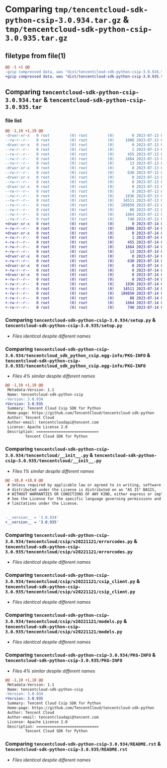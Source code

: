 # Comparing `tmp/tencentcloud-sdk-python-csip-3.0.934.tar.gz` & `tmp/tencentcloud-sdk-python-csip-3.0.935.tar.gz`

## filetype from file(1)

```diff
@@ -1 +1 @@
-gzip compressed data, was "dist/tencentcloud-sdk-python-csip-3.0.934.tar", last modified: Thu Jul 13 00:19:37 2023, max compression
+gzip compressed data, was "dist/tencentcloud-sdk-python-csip-3.0.935.tar", last modified: Fri Jul 14 00:21:11 2023, max compression
```

## Comparing `tencentcloud-sdk-python-csip-3.0.934.tar` & `tencentcloud-sdk-python-csip-3.0.935.tar`

### file list

```diff
@@ -1,19 +1,19 @@
-drwxr-xr-x   0 root         (0) root         (0)        0 2023-07-13 00:19:37.000000 tencentcloud-sdk-python-csip-3.0.934/
--rw-r--r--   0 root         (0) root         (0)     1008 2023-07-13 00:19:37.000000 tencentcloud-sdk-python-csip-3.0.934/setup.py
-drwxr-xr-x   0 root         (0) root         (0)        0 2023-07-13 00:19:37.000000 tencentcloud-sdk-python-csip-3.0.934/tencentcloud_sdk_python_csip.egg-info/
--rw-r--r--   0 root         (0) root         (0)        1 2023-07-13 00:19:37.000000 tencentcloud-sdk-python-csip-3.0.934/tencentcloud_sdk_python_csip.egg-info/dependency_links.txt
--rw-r--r--   0 root         (0) root         (0)      455 2023-07-13 00:19:37.000000 tencentcloud-sdk-python-csip-3.0.934/tencentcloud_sdk_python_csip.egg-info/SOURCES.txt
--rw-r--r--   0 root         (0) root         (0)     1664 2023-07-13 00:19:37.000000 tencentcloud-sdk-python-csip-3.0.934/tencentcloud_sdk_python_csip.egg-info/PKG-INFO
--rw-r--r--   0 root         (0) root         (0)       13 2023-07-13 00:19:37.000000 tencentcloud-sdk-python-csip-3.0.934/tencentcloud_sdk_python_csip.egg-info/top_level.txt
-drwxr-xr-x   0 root         (0) root         (0)        0 2023-07-13 00:19:37.000000 tencentcloud-sdk-python-csip-3.0.934/tencentcloud/
--rw-r--r--   0 root         (0) root         (0)      630 2023-07-13 00:19:37.000000 tencentcloud-sdk-python-csip-3.0.934/tencentcloud/__init__.py
-drwxr-xr-x   0 root         (0) root         (0)        0 2023-07-13 00:19:37.000000 tencentcloud-sdk-python-csip-3.0.934/tencentcloud/csip/
--rw-r--r--   0 root         (0) root         (0)        0 2023-07-13 00:19:37.000000 tencentcloud-sdk-python-csip-3.0.934/tencentcloud/csip/__init__.py
-drwxr-xr-x   0 root         (0) root         (0)        0 2023-07-13 00:19:37.000000 tencentcloud-sdk-python-csip-3.0.934/tencentcloud/csip/v20221121/
--rw-r--r--   0 root         (0) root         (0)        0 2023-07-13 00:19:37.000000 tencentcloud-sdk-python-csip-3.0.934/tencentcloud/csip/v20221121/__init__.py
--rw-r--r--   0 root         (0) root         (0)     1836 2023-07-13 00:19:37.000000 tencentcloud-sdk-python-csip-3.0.934/tencentcloud/csip/v20221121/errorcodes.py
--rw-r--r--   0 root         (0) root         (0)    14511 2023-07-13 00:19:37.000000 tencentcloud-sdk-python-csip-3.0.934/tencentcloud/csip/v20221121/csip_client.py
--rw-r--r--   0 root         (0) root         (0)   189850 2023-07-13 00:19:37.000000 tencentcloud-sdk-python-csip-3.0.934/tencentcloud/csip/v20221121/models.py
--rw-r--r--   0 root         (0) root         (0)       88 2023-07-13 00:19:37.000000 tencentcloud-sdk-python-csip-3.0.934/setup.cfg
--rw-r--r--   0 root         (0) root         (0)     1664 2023-07-13 00:19:37.000000 tencentcloud-sdk-python-csip-3.0.934/PKG-INFO
--rw-r--r--   0 root         (0) root         (0)      740 2023-07-13 00:19:37.000000 tencentcloud-sdk-python-csip-3.0.934/README.rst
+drwxr-xr-x   0 root         (0) root         (0)        0 2023-07-14 00:21:11.000000 tencentcloud-sdk-python-csip-3.0.935/
+-rw-r--r--   0 root         (0) root         (0)     1008 2023-07-14 00:21:11.000000 tencentcloud-sdk-python-csip-3.0.935/setup.py
+drwxr-xr-x   0 root         (0) root         (0)        0 2023-07-14 00:21:11.000000 tencentcloud-sdk-python-csip-3.0.935/tencentcloud_sdk_python_csip.egg-info/
+-rw-r--r--   0 root         (0) root         (0)        1 2023-07-14 00:21:11.000000 tencentcloud-sdk-python-csip-3.0.935/tencentcloud_sdk_python_csip.egg-info/dependency_links.txt
+-rw-r--r--   0 root         (0) root         (0)      455 2023-07-14 00:21:11.000000 tencentcloud-sdk-python-csip-3.0.935/tencentcloud_sdk_python_csip.egg-info/SOURCES.txt
+-rw-r--r--   0 root         (0) root         (0)     1664 2023-07-14 00:21:11.000000 tencentcloud-sdk-python-csip-3.0.935/tencentcloud_sdk_python_csip.egg-info/PKG-INFO
+-rw-r--r--   0 root         (0) root         (0)       13 2023-07-14 00:21:11.000000 tencentcloud-sdk-python-csip-3.0.935/tencentcloud_sdk_python_csip.egg-info/top_level.txt
+drwxr-xr-x   0 root         (0) root         (0)        0 2023-07-14 00:21:11.000000 tencentcloud-sdk-python-csip-3.0.935/tencentcloud/
+-rw-r--r--   0 root         (0) root         (0)      630 2023-07-14 00:21:11.000000 tencentcloud-sdk-python-csip-3.0.935/tencentcloud/__init__.py
+drwxr-xr-x   0 root         (0) root         (0)        0 2023-07-14 00:21:11.000000 tencentcloud-sdk-python-csip-3.0.935/tencentcloud/csip/
+-rw-r--r--   0 root         (0) root         (0)        0 2023-07-14 00:21:11.000000 tencentcloud-sdk-python-csip-3.0.935/tencentcloud/csip/__init__.py
+drwxr-xr-x   0 root         (0) root         (0)        0 2023-07-14 00:21:11.000000 tencentcloud-sdk-python-csip-3.0.935/tencentcloud/csip/v20221121/
+-rw-r--r--   0 root         (0) root         (0)        0 2023-07-14 00:21:11.000000 tencentcloud-sdk-python-csip-3.0.935/tencentcloud/csip/v20221121/__init__.py
+-rw-r--r--   0 root         (0) root         (0)     1836 2023-07-14 00:21:11.000000 tencentcloud-sdk-python-csip-3.0.935/tencentcloud/csip/v20221121/errorcodes.py
+-rw-r--r--   0 root         (0) root         (0)    14511 2023-07-14 00:21:11.000000 tencentcloud-sdk-python-csip-3.0.935/tencentcloud/csip/v20221121/csip_client.py
+-rw-r--r--   0 root         (0) root         (0)   189850 2023-07-14 00:21:11.000000 tencentcloud-sdk-python-csip-3.0.935/tencentcloud/csip/v20221121/models.py
+-rw-r--r--   0 root         (0) root         (0)       88 2023-07-14 00:21:11.000000 tencentcloud-sdk-python-csip-3.0.935/setup.cfg
+-rw-r--r--   0 root         (0) root         (0)     1664 2023-07-14 00:21:11.000000 tencentcloud-sdk-python-csip-3.0.935/PKG-INFO
+-rw-r--r--   0 root         (0) root         (0)      740 2023-07-14 00:21:11.000000 tencentcloud-sdk-python-csip-3.0.935/README.rst
```

### Comparing `tencentcloud-sdk-python-csip-3.0.934/setup.py` & `tencentcloud-sdk-python-csip-3.0.935/setup.py`

 * *Files identical despite different names*

### Comparing `tencentcloud-sdk-python-csip-3.0.934/tencentcloud_sdk_python_csip.egg-info/PKG-INFO` & `tencentcloud-sdk-python-csip-3.0.935/tencentcloud_sdk_python_csip.egg-info/PKG-INFO`

 * *Files 4% similar despite different names*

```diff
@@ -1,10 +1,10 @@
 Metadata-Version: 1.1
 Name: tencentcloud-sdk-python-csip
-Version: 3.0.934
+Version: 3.0.935
 Summary: Tencent Cloud Csip SDK for Python
 Home-page: https://github.com/TencentCloud/tencentcloud-sdk-python
 Author: Tencent Cloud
 Author-email: tencentcloudapi@tencent.com
 License: Apache License 2.0
 Description: ============================
         Tencent Cloud SDK for Python
```

### Comparing `tencentcloud-sdk-python-csip-3.0.934/tencentcloud/__init__.py` & `tencentcloud-sdk-python-csip-3.0.935/tencentcloud/__init__.py`

 * *Files 1% similar despite different names*

```diff
@@ -10,8 +10,8 @@
 # Unless required by applicable law or agreed to in writing, software
 # distributed under the License is distributed on an "AS IS" BASIS,
 # WITHOUT WARRANTIES OR CONDITIONS OF ANY KIND, either express or implied.
 # See the License for the specific language governing permissions and
 # limitations under the License.
 
 
-__version__ = '3.0.934'
+__version__ = '3.0.935'
```

### Comparing `tencentcloud-sdk-python-csip-3.0.934/tencentcloud/csip/v20221121/errorcodes.py` & `tencentcloud-sdk-python-csip-3.0.935/tencentcloud/csip/v20221121/errorcodes.py`

 * *Files identical despite different names*

### Comparing `tencentcloud-sdk-python-csip-3.0.934/tencentcloud/csip/v20221121/csip_client.py` & `tencentcloud-sdk-python-csip-3.0.935/tencentcloud/csip/v20221121/csip_client.py`

 * *Files identical despite different names*

### Comparing `tencentcloud-sdk-python-csip-3.0.934/tencentcloud/csip/v20221121/models.py` & `tencentcloud-sdk-python-csip-3.0.935/tencentcloud/csip/v20221121/models.py`

 * *Files identical despite different names*

### Comparing `tencentcloud-sdk-python-csip-3.0.934/PKG-INFO` & `tencentcloud-sdk-python-csip-3.0.935/PKG-INFO`

 * *Files 4% similar despite different names*

```diff
@@ -1,10 +1,10 @@
 Metadata-Version: 1.1
 Name: tencentcloud-sdk-python-csip
-Version: 3.0.934
+Version: 3.0.935
 Summary: Tencent Cloud Csip SDK for Python
 Home-page: https://github.com/TencentCloud/tencentcloud-sdk-python
 Author: Tencent Cloud
 Author-email: tencentcloudapi@tencent.com
 License: Apache License 2.0
 Description: ============================
         Tencent Cloud SDK for Python
```

### Comparing `tencentcloud-sdk-python-csip-3.0.934/README.rst` & `tencentcloud-sdk-python-csip-3.0.935/README.rst`

 * *Files identical despite different names*

